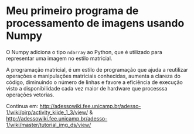 # Meu primeiro programa de processamento de imagens usando Numpy

O Numpy adiciona o tipo `ndarray` ao Python, que é utilizado para representar uma imagem no estilo matricial.

A programação matricial, é um estilo de programação que ajuda a reutilizar operações e manipulações matriciais conhecidas, aumenta a clareza do código, diminuindo o número de linhas e favore a eficiência de execução visto a disponibilidade cada vez maior de hardware que processsa operações vetorias.

Continua em: http://adessowiki.fee.unicamp.br/adesso-1/wiki/pirp/activity_kiide_1_3/view/ & http://adessowiki.fee.unicamp.br/adesso-1/wiki/master/tutorial_img_ds/view/
